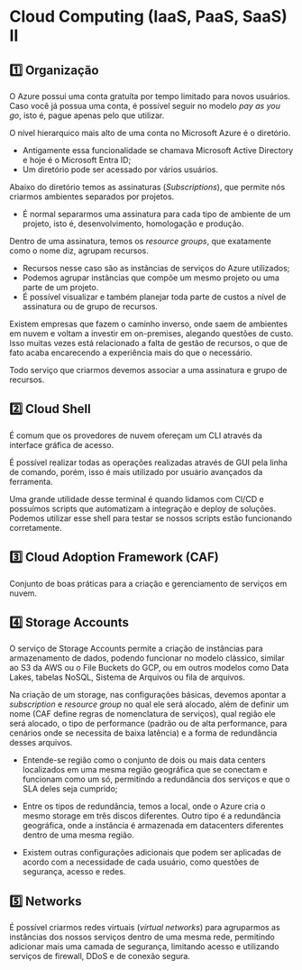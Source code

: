 # Cloud Computing (IaaS, PaaS, SaaS) II

## :one: Organização

O Azure possui uma conta gratuíta por tempo limitado para novos usuários. Caso você já possua uma conta, é possível seguir no modelo *pay as you go*, isto é, pague apenas pelo que utilizar.

O nível hierarquico mais alto de uma conta no Microsoft Azure é o diretório.

- Antigamente essa funcionalidade se chamava Microsoft Active Directory e hoje é o Microsoft Entra ID;
- Um diretório pode ser acessado por vários usuários.

Abaixo do diretório temos as assinaturas (*Subscriptions*), que permite nós criarmos ambientes separados por projetos.

- É normal separarmos uma assinatura para cada tipo de ambiente de um projeto, isto é, desenvolvimento, homologação e produção.

Dentro de uma assinatura, temos os *resource groups*, que exatamente como o nome diz, agrupam recursos.

- Recursos nesse caso são as instâncias de serviços do Azure utilizados;
- Podemos agrupar instâncias que compõe um mesmo projeto ou uma parte de um projeto.
- É possível visualizar e também planejar toda parte de custos a nível de assinatura ou de grupo de recursos.

Existem empresas que fazem o caminho inverso, onde saem de ambientes em nuvem e voltam a investir em on-premises, alegando questões de custo. Isso muitas vezes está relacionado a falta de gestão de recursos, o que de fato acaba encarecendo a experiência mais do que o necessário.

Todo serviço que criarmos devemos associar a uma assinatura e grupo de recursos.

## :two: Cloud Shell

É comum que os provedores de nuvem ofereçam um CLI através da interface gráfica de acesso.

É possível realizar todas as operações realizadas através de GUI pela linha de comando, porém, isso é mais utilizado por usuário avançados da ferramenta.

Uma grande utilidade desse terminal é quando lidamos com CI/CD e possuímos scripts que automatizam a integração e deploy de soluções. Podemos utilizar esse shell para testar se nossos scripts estão funcionando corretamente.

## :three: Cloud Adoption Framework (CAF)

Conjunto de boas práticas para a criação e gerenciamento de serviços em nuvem.

## :four: Storage Accounts

O serviço de Storage Accounts permite a criação de instâncias para armazenamento de dados, podendo funcionar no modelo clássico, similar ao S3 da AWS ou o File Buckets do GCP, ou em outros modelos como Data Lakes, tabelas NoSQL, Sistema de Arquivos ou fila de arquivos.

Na criação de um storage, nas configurações básicas, devemos apontar a *subscription* e *resource group* no qual ele será alocado, além de definir um nome (CAF define regras de nomenclatura de serviços), qual região ele será alocado, o tipo de performance (padrão ou de alta performance, para cenários onde se necessita de baixa latência) e a forma de redundância desses arquivos.

- Entende-se região como o conjunto de dois ou mais data centers localizados em uma mesma região geográfica que se conectam e funcionam como um só, permitindo a redundância dos serviços e que o SLA deles seja cumprido;

- Entre os tipos de redundância, temos a local, onde o Azure cria o mesmo storage em três discos diferentes. Outro tipo é a redundância geográfica, onde a instância é armazenada em datacenters diferentes dentro de uma mesma região.

- Existem outras configurações adicionais que podem ser aplicadas de acordo com a necessidade de cada usuário, como questões de segurança, acesso e redes.

## :five: Networks

É possível criarmos redes virtuais (*virtual networks*) para agruparmos as instâncias dos nossos serviços dentro de uma mesma rede, permitindo adicionar mais uma camada de segurança, limitando acesso e utilizando serviços de firewall, DDoS e de conexão segura.
